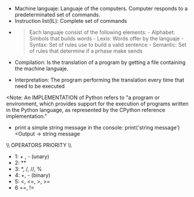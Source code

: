 

* Machine languaje: Languaje of the computers. Computer responds to a predeterminated set of commands.
* Instruction list(IL): Complete set of commands 

- > Each languaje consist of the following elements: 
      - Alphabet: Simbols that builds words
      - Lexis: Words offer by the languaje
      - Syntax: Set of rules use to build a valid sentence
      - Semantic: Set of rules that determine if a prhase make sends

- Compilation: Is the translation of a program by getting a file containing the machine languaje.
- Interpretation: The program performing the translation every time that need to be executed

<Note: An IMPLEMENTATION of Python refers to "a program or environment, which provides support for the execution of programs written in the Python language, as represented by the CPython reference implementation."

- print a simple string message in the console: 
      print('string message') <Output -> string message


\\\\ OPERATORS PRIORITY \\\\

- 1: + , - (unary)
- 2: **
- 3: *, /, //, %
- 4: +, - (binary)
- 5: <, <=, >, >=
- 6 ==, !=